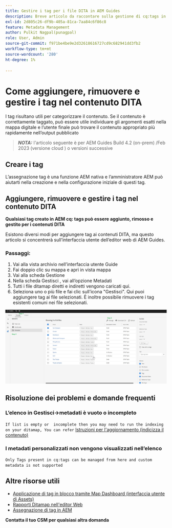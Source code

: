```yaml
---
title: Gestire i tag per i file DITA in AEM Guides
description: Breve articolo da raccontare sulla gestione di cq:tags in AEM Guides
exl-id: 2d805c26-df9b-405a-81ca-7aa84c6f86c8
feature: Metadata Management
author: Pulkit Nagpal(punagpal)
role: User, Admin
source-git-commit: f971be4be9e2d32618616727cd9c682941dd3fb2
workflow-type: tm+mt
source-wordcount: '280'
ht-degree: 1%

---
```


# Come aggiungere, rimuovere e gestire i tag nel contenuto DITA

I tag risultano utili per categorizzare il contenuto. Se il contenuto è correttamente taggato, può essere utile individuare gli argomenti esatti nella mappa digitale e l’utente finale può trovare il contenuto appropriato più rapidamente nell’output pubblicato

> **_NOTA:_** l&#39;articolo seguente è per AEM Guides Build 4.2 (on-prem) /Feb 2023 (versione cloud ) o versioni successive


## Creare i tag

L’assegnazione tag è una funzione AEM nativa e l’amministratore AEM può aiutarti nella creazione e nella configurazione iniziale di questi tag.


## Aggiungere, rimuovere e gestire i tag nel contenuto DITA

**Qualsiasi tag creato in AEM cq: tags può essere aggiunto, rimosso e gestito per i contenuti DITA**

Esistono diversi modi per aggiungere tag ai contenuti DITA, ma questo articolo si concentrerà sull’interfaccia utente dell’editor web di AEM Guides.

### Passaggi:

1. Vai alla vista archivio nell’interfaccia utente Guide
2. Fai doppio clic su mappa e apri in vista mappa
3. Vai alla scheda Gestione
4. Nella scheda Gestisci , vai all’opzione Metadati
5. Tutti i file ditamap diretti e indiretti vengono caricati qui.
6. Seleziona uno o più file e fai clic sull’icona &quot;Gestisci&quot;. Qui puoi aggiungere tag ai file selezionati.
È inoltre possibile rimuovere i tag esistenti comuni nei file selezionati.

<img title="Gestire i tag in AEM Guides " alt="Gestire i tag in DITA " src="ManageTags.jpg">

## Risoluzione dei problemi e domande frequenti

### L’elenco in Gestisci->metadati è vuoto o incompleto

`If list is empty or  incomplete then you may need to run the indexing on your ditamap, You can refer` [Istruzioni per l&#39;aggiornamento (indicizza il contenuto)](https://experienceleague.adobe.com/docs/experience-manager-guides-learn/tutorials/install-guide/on-prem-ig/download-install-upgrade-aemg/upgrade-xml-documentation.html?lang=en#steps-to-index-the-existing-content-to-use-the-new-find-and-replace%3A)

### I metadati personalizzati non vengono visualizzati nell’elenco

`Only Tags present in cq:tags can be managed from here and custom metadata is not supported`




## Altre risorse utili

- [Applicazione di tag in blocco tramite Map Dashboard (interfaccia utente di Assets)](https://experienceleague.adobe.com/docs/experience-manager-guides-learn/tutorials/user-guide/manaege-metadata/map-editor-bulk-tagging.html?lang=en)
- [Rapporti Ditamap nell&#39;editor Web](https://experienceleague.adobe.com/docs/experience-manager-guides-learn/tutorials/user-guide/reports-aem-guide/reports-web-editor.html?lang=en)
- [Assegnazione di tag in AEM](https://experienceleague.adobe.com/docs/experience-manager-learn/assets/configuring/tagging.html?lang=en)


**Contatta il tuo CSM per qualsiasi altra domanda**

